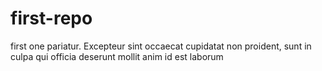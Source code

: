 # first-repo
first one
pariatur. Excepteur sint occaecat cupidatat non proident, sunt in culpa qui officia deserunt mollit anim id est laborum
